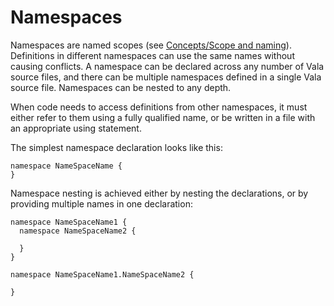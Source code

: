 # Namespaces

Namespaces are named scopes (see [Concepts/Scope and naming](http://wiki.gnome.org/action/show/Projects/Vala/Manual/Export/Vala/Manual/Concepts#Scope_and_naming)). Definitions in different namespaces can use the same names without causing conflicts. A namespace can be declared across any number of Vala source files, and there can be multiple namespaces defined in a single Vala source file. Namespaces can be nested to any depth.

When code needs to access definitions from other namespaces, it must either refer to them using a fully qualified name, or be written in a file with an appropriate using statement.

The simplest namespace declaration looks like this:

```vala
namespace NameSpaceName {
}      
```

Namespace nesting is achieved either by nesting the declarations, or by providing multiple names in one declaration:

```vala
namespace NameSpaceName1 {
  namespace NameSpaceName2 {
  
  }
}

namespace NameSpaceName1.NameSpaceName2 {

}     
```
